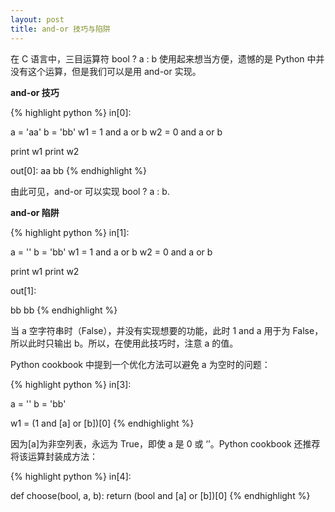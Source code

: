 ```yaml
---
layout: post
title: and-or 技巧与陷阱
---
```

在 C 语言中，三目运算符 bool ? a : b 使用起来想当方便，遗憾的是 Python 中并没有这个运算，但是我们可以是用 and-or 实现。

**and-or 技巧**

{% highlight python %}
in[0]:

a = 'aa'
b = 'bb'
w1 = 1 and a or b
w2 = 0 and a or b

print w1
print w2

out[0]:
aa
bb
{% endhighlight %}

由此可见，and-or 可以实现 bool ? a : b.

**and-or 陷阱**

{% highlight python %}
in[1]:

a = ''
b = 'bb'
w1 = 1 and a or b
w2 = 0 and a or b

print w1
print w2

out[1]:

bb
bb
{% endhighlight %}
	
当 a 空字符串时（False），并没有实现想要的功能，此时 1 and a 用于为 False，所以此时只输出 b。所以，在使用此技巧时，注意 a 的值。

Python cookbook 中提到一个优化方法可以避免 a 为空时的问题：

{% highlight python %}
in[3]:

a = ''
b = 'bb'

w1 = (1 and [a] or [b])[0]
{% endhighlight %}

因为[a]为非空列表，永远为 True，即使 a 是 0 或 ‘’。Python cookbook 还推荐将该运算封装成方法：

{% highlight python %}
in[4]:

def choose(bool, a, b):
	return (bool and [a] or [b])[0]
{% endhighlight %}
